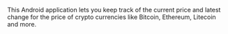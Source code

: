 This Android application lets you keep track of the current price and latest change for the price of crypto currencies like Bitcoin, Ethereum, Litecoin and more.
